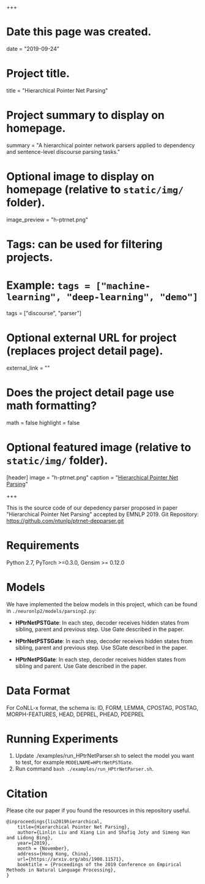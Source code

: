 +++
# Date this page was created.
date = "2019-09-24"

# Project title.
title = "Hierarchical Pointer Net Parsing"

# Project summary to display on homepage.
summary = "A hierarchical pointer network parsers applied to dependency and sentence-level discourse parsing tasks."

# Optional image to display on homepage (relative to `static/img/` folder).
image_preview = "h-ptrnet.png"

# Tags: can be used for filtering projects.
# Example: `tags = ["machine-learning", "deep-learning", "demo"]`
tags = ["discourse", "parser"]

# Optional external URL for project (replaces project detail page).
external_link = ""

# Does the project detail page use math formatting?
math = false
highlight = false
# Optional featured image (relative to `static/img/` folder).
[header]
image = "h-ptrnet.png"
caption = "[Hierarchical Pointer Net Parsing](https://arxiv.org/abs/1908.11571)"

+++

This is the source code of our depedency parser proposed in paper "Hierarchical Pointer Net Parsing" accepted by EMNLP 2019.
Git Repository: https://github.com/ntunlp/ptrnet-depparser.git

# Requirements
Python 2.7, PyTorch >=0.3.0, Gensim >= 0.12.0

# Models
We have implemented the below models in this project, which can be found in `./neuronlp2/models/parsing2.py`:

- **HPtrNetPSTGate**: In each step, decoder receives hidden states from sibling, parent and previous step. Use Gate described in the paper.

- **HPtrNetPSTSGate**: In each step, decoder receives hidden states from sibling, parent and previous step. Use SGate described in the paper.

- **HPtrNetPSGate**: In each step, decoder receives hidden states from sibling and parent. Use Gate described in the paper.

# Data Format
For CoNLL-x format, the schema is:
ID, FORM, LEMMA, CPOSTAG, POSTAG, MORPH-FEATURES, HEAD, DEPREL, PHEAD, PDEPREL

# Running Experiments
1. Update ./examples/run_HPtrNetParser.sh to select the model you want to test, for example `MODELNAME=HPtrNetPSTGate`.
2. Run command `bash ./examples/run_HPtrNetParser.sh`.


# Citation
Please cite our paper if you found the resources in this repository useful.
```
@inproceedings{liu2019hierarchical,
    title={Hierarchical Pointer Net Parsing},
    author={Linlin Liu and Xiang Lin and Shafiq Joty and Simeng Han and Lidong Bing},
    year={2019},
    month = {November},
    address={Hong Kong, China},
    url={https://arxiv.org/abs/1908.11571},
    booktitle = {Proceedings of the 2019 Conference on Empirical Methods in Natural Language Processing},
}
```